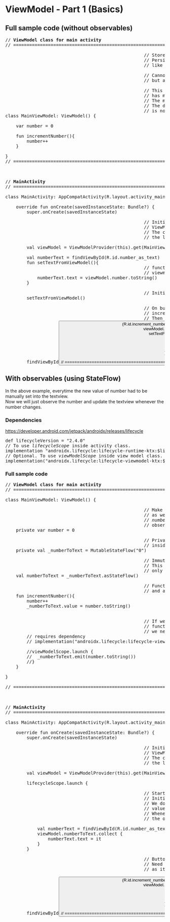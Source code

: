# ViewModel - Part 1 (Basics)

## Full sample code (without observables)
<pre>
// <b>ViewModel class for main activity</b>
// ===================================================================================

                                                    // Stores data of the activity.
                                                    // Persists through configuration changes
                                                    // like device rotation.
                                                    
                                                    // Cannot have reference to activity context,
                                                    // but application context is allowed.
                                                    
                                                    // This viewmodel stores a number,
                                                    // has method to increase the number.
                                                    // The main activity just reads this number.
                                                    // The data of the number or the logic
                                                    // is not in the activity class.
class MainViewModel: ViewModel() {

    var number = 0
    
    fun incrementNumber(){
        number++
    }

}
// ===================================================================================



// <b>MainActivity</b>
// ===================================================================================

class MainActivity: AppCompatActivity(R.layout.activity_main) {

    override fun onCreate(savedInstanceState: Bundle?) {
        super.onCreate(savedInstanceState)

                                                    // Initialise the viewmodel using
                                                    // ViewModelFactory.
                                                    // The constructor argument takes
                                                    // the lifecycle.
                                                    
        val viewModel = ViewModelProvider(this).get(MainViewModel::class.java)
        
        val numberText = findViewById<TextView>(R.id.number_as_text)
        fun setTextFromViewModel(){
                                                    // function to set the text from
                                                    // viewmodel data.
            numberText.text = viewModel.number.toString()
        }
        
                                                    // Initially set the data.
        setTextFromViewModel()

                                                    // On button press, call viewmodel's
                                                    // increment function.
                                                    // Then set the new value in textview again.
        findViewById<Button>(R.id.increment_number).setOnClickListener {
            viewModel.incrementNumber()
            setTextFromViewModel()
        }
        
    }
}

// ===================================================================================
</pre>

## With observables (using StateFlow)

In the above example, everytime the new value of number had to be manually set into the textview.  
Now we will just observe the number and update the textview whenever the number changes.

### Dependencies

https://developer.android.com/jetpack/androidx/releases/lifecycle

<pre>
def lifecycleVersion = "2.4.0"
// To use <i>lifecycleScope</i> inside activity class.
implementation "androidx.lifecycle:lifecycle-runtime-ktx:$lifecycleVersion"
// Optional. To use <i>viewModelScope</i> inside view model class.
implementation("androidx.lifecycle:lifecycle-viewmodel-ktx:$lifecycleVersion")
</pre>

### Full sample code
<pre>
// <b>ViewModel class for main activity</b>
// ===================================================================================

class MainViewModel: ViewModel() {

                                                    // Make the number private
                                                    // as we will be using the
                                                    // <i>numberToText</i> state flow to 
                                                    // observe data changes.
    private var number = 0

                                                    // Private mutable state flow to update
                                                    // inside this class.
    private val _numberToText = MutableStateFlow("0")

                                                    // Immutable state flow.
                                                    // This state flow is public and can be
                                                    // only used to observe state changes.
    val numberToText = _numberToText.asStateFlow()

                                                    // Function to increment number
                                                    // and also update the flow.
    fun incrementNumber(){
        number++
        _numberToText.value = number.toString()

        
                                                    // If we want to use <i>emit()</i> 
                                                    // function of stateflow, 
                                                    // we need to do it from viewModelScope.
        // requires dependency
        // implementation("androidx.lifecycle:lifecycle-viewmodel-ktx:$lifecycleVersion")

        //viewModelScope.launch {
        //  _numberToText.emit(number.toString())
        //}
    }

}

// ===================================================================================



// <b>MainActivity</b>
// ===================================================================================

class MainActivity: AppCompatActivity(R.layout.activity_main) {

    override fun onCreate(savedInstanceState: Bundle?) {
        super.onCreate(savedInstanceState)
        
                                                    // Initialise the viewmodel using
                                                    // ViewModelFactory.
                                                    // The constructor argument takes
                                                    // the lifecycle.

        val viewModel = ViewModelProvider(this).get(MainViewModel::class.java)

        lifecycleScope.launch {
        
                                                    // Start observing the flow from viewmodel.
                                                    // Initially the value is "0".
                                                    // We don't need to manually set the 
                                                    // value each time on the textview.
                                                    // Whenever the number increases, 
                                                    // the observer will update the textview.
                                                    
            val numberText = findViewById<TextView>(R.id.number_as_text)
            viewModel.numberToText.collect {
                numberText.text = it
            }
        }
        
                                                    // Button to increase the count.
                                                    // Need not set the text manually
                                                    // as it is being observed.

        findViewById<Button>(R.id.increment_number).setOnClickListener {
            viewModel.incrementNumber()
        }

    }
}

// ===================================================================================
</pre>
